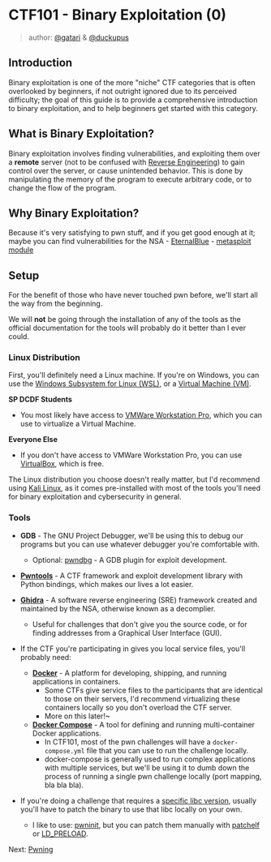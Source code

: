 # CTF101 - Binary Exploitation (0)
> author: [@gatari](https://github.com/gatariee) & [@duckupus](https://github.com/duckupus)

## Introduction
Binary exploitation is one of the more "niche" CTF categories that is often overlooked by beginners, if not outright ignored due to its perceived difficulty; the goal of this guide is to provide a comprehensive introduction to binary exploitation, and to help beginners get started with this category.

## What is Binary Exploitation?
Binary exploitation involves finding vulnerabilities, and exploiting them over a **remote** server (not to be confused with [Reverse Engineering](https://ctf101.org/reverse-engineering/overview/)) to gain control over the server, or cause unintended behavior. This is done by manipulating the memory of the program to execute arbitrary code, or to change the flow of the program.

## Why Binary Exploitation?
Because it's very satisfying to pwn stuff, and if you get good enough at it; maybe you can find vulnerabilities for the NSA - [EternalBlue](https://en.wikipedia.org/wiki/EternalBlue#:~:text=EternalBlue%20is%20computer%20exploit%20software,computers%20connected%20to%20a%20network.) - [metasploit module]((https://github.com/rapid7/metasploit-framework/blob/master/modules/exploits/windows/smb/ms17_010_eternalblue.rb))

## Setup
For the benefit of those who have never touched pwn before, we'll start all the way from the beginning. 

We will **not** be going through the installation of any of the tools as the official documentation for the tools will probably do it better than I ever could.

### Linux Distribution
First, you'll definitely need a Linux machine. If you're on Windows, you can use the [Windows Subsystem for Linux (WSL)](https://learn.microsoft.com/en-us/windows/wsl/install), or a [Virtual Machine (VM)](https://www.vmware.com/topics/glossary/content/virtual-machine.html).

**SP DCDF Students**
* You most likely have access to [VMWare Workstation Pro](https://www.vmware.com/products/workstation-pro.html), which you can use to virtualize a Virtual Machine.

**Everyone Else**
* If you don't have access to VMWare Workstation Pro, you can use [VirtualBox](https://www.virtualbox.org/), which is free.

The Linux distribution you choose doesn't really matter, but I'd recommend using [Kali Linux](https://www.kali.org/), as it comes pre-installed with most of the tools you'll need for binary exploitation and cybersecurity in general.

### Tools
* **GDB** - The GNU Project Debugger, we'll be using this to debug our programs but you can use whatever debugger you're comfortable with.
    * Optional: [pwndbg](https://github.com/pwndbg/pwndbg) - A GDB plugin for exploit development.
* [**Pwntools**](https://github.com/Gallopsled/pwntools) - A CTF framework and exploit development library with Python bindings, which makes our lives a lot easier.
* [**Ghidra**](https://github.com/NationalSecurityAgency/ghidra) - A software reverse engineering (SRE) framework created and maintained by the NSA, otherwise known as a decomplier.
    * Useful for challenges that don't give you the source code, or for finding addresses from a Graphical User Interface (GUI).

* If the CTF you're participating in gives you local service files, you'll probably need:
    * [**Docker**](https://www.docker.com/) - A platform for developing, shipping, and running applications in containers.
        * Some CTFs give service files to the participants that are identical to those on their servers, I'd recommend virtualizing these containers locally so you don't overload the CTF server.
        * More on this later!~
    * [**Docker Compose**](https://docs.docker.com/compose/) - A tool for defining and running multi-container Docker applications.
        * In CTF101, most of the pwn challenges will have a `docker-compose.yml` file that you can use to run the challenge locally.
        * docker-compose is generally used to run complex applications with multiple services, but we'll be using it to dumb down the process of running a single pwn challenge locally (port mapping, bla bla bla).

* If you're doing a challenge that requires a [specific libc version](https://shellblade.net/files/docs/ret2libc.pdf), usually you'll have to patch the binary to use that libc locally on your own.
    * I like to use: [pwninit](https://github.com/io12/pwninit), but you can patch them manually with [patchelf](https://github.com/NixOS/patchelf) or [LD_PRELOAD](https://man7.org/linux/man-pages/man8/ld.so.8.html).

Next: [Pwning](./1.%20Pwning.md)